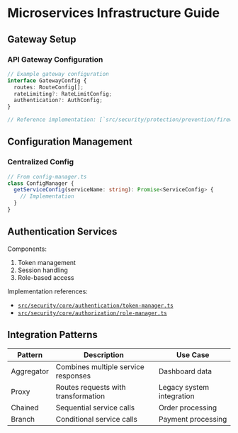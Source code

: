 # Microservices Infrastructure Guide

## Gateway Setup

### API Gateway Configuration
```typescript
// Example gateway configuration
interface GatewayConfig {
  routes: RouteConfig[];
  rateLimiting?: RateLimitConfig;
  authentication?: AuthConfig;
}

// Reference implementation: [`src/security/protection/prevention/firewall-manager.ts`](src/security/protection/prevention/firewall-manager.ts)
```

## Configuration Management

### Centralized Config
```typescript
// From config-manager.ts
class ConfigManager {
  getServiceConfig(serviceName: string): Promise<ServiceConfig> {
    // Implementation
  }
}
```

## Authentication Services

Components:
1. Token management
2. Session handling
3. Role-based access

Implementation references:
- [`src/security/core/authentication/token-manager.ts`](src/security/core/authentication/token-manager.ts)
- [`src/security/core/authorization/role-manager.ts`](src/security/core/authorization/role-manager.ts)

## Integration Patterns

| Pattern | Description | Use Case |
|---------|-------------|----------|
| Aggregator | Combines multiple service responses | Dashboard data |
| Proxy | Routes requests with transformation | Legacy system integration |
| Chained | Sequential service calls | Order processing |
| Branch | Conditional service calls | Payment processing |